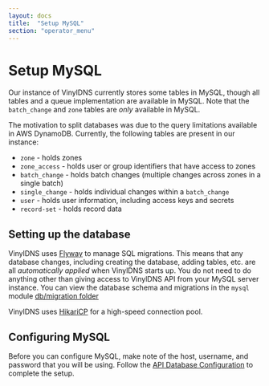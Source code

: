 ```yaml
---
layout: docs
title:  "Setup MySQL"
section: "operator_menu"
---
```


# Setup MySQL
Our instance of VinylDNS currently stores some tables in MySQL, though all tables and a queue implementation are available in MySQL. Note
that the `batch_change` and `zone` tables are _only_ available in MySQL. 

The motivation to split databases was due to the query limitations available in AWS DynamoDB.  Currently, the following tables are present in
our instance:

* `zone` - holds zones
* `zone_access` - holds user or group identifiers that have access to zones
* `batch_change` - holds batch changes (multiple changes across zones in a single batch)
* `single_change` - holds individual changes within a `batch_change`
* `user` - holds user information, including access keys and secrets
*  `record-set` - holds record data

## Setting up the database
VinylDNS uses [Flyway](https://flywaydb.org/) to manage SQL migrations.  This means that any database changes, including
creating the database, adding tables, etc. are all _automatically applied_ when VinylDNS starts up.  You do not need
to do anything other than giving access to VinylDNS API from your MySQL server instance.  You can view the database
schema and migrations in the `mysql` module [db/migration folder](https://github.com/vinyldns/vinyldns/tree/master/modules/mysql/src/main/resources/db/migration)

VinylDNS uses [HikariCP](https://github.com/brettwooldridge/HikariCP#configuration-knobs-baby) for a high-speed connection
pool.

## Configuring MySQL
Before you can configure MySQL, make note of the host, username, and password that you will be using.
Follow the [API Database Configuration](config-api.md#database-configuration) to complete the setup.

